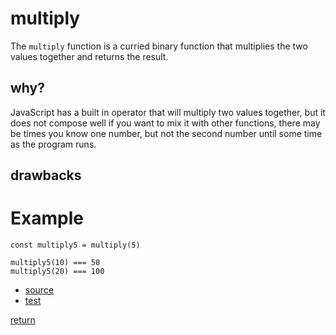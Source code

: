 # multiply

The `multiply` function is a curried binary function that multiplies the two values together and returns the result.

## why?

JavaScript has a built in operator that will multiply two values together, but it does not compose well if you want to mix it with other functions, there may be
times you know one number, but not the second number
until some time as the program runs.

## drawbacks


# Example

```
const multiply5 = multiply(5)

multiply5(10) === 50
multiply5(20) === 100

```

- [source](./index.js)
- [test](./test.js)

[return](../../../README.md#math)
